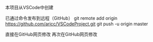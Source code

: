 本项目从VSCode中创建

已通过命令发布到远程（GitHub）
git remote add origin https://github.com/aricc/VSCodeProject.git
git push -u origin master

直接在GitHub网页修改
再次在GitHub网页修改
